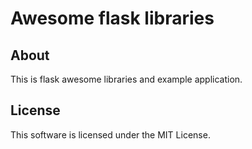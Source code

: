 # Awesome flask libraries

## About

This is flask awesome libraries and example application.

## License

This software is licensed under the MIT License.

